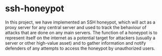 # ssh-honeypot

In this project, we have implemented an SSH honeypot, which will act as a proxy server for any central server and used to track the behaviour of attacks that are done on any main servers. The function of a honeypot is to represent itself on the internet as a potential target for attackers (usually a server or other high-value asset) and to gather information and notify defenders of any attempts to access the honeypot by unauthorized users.
